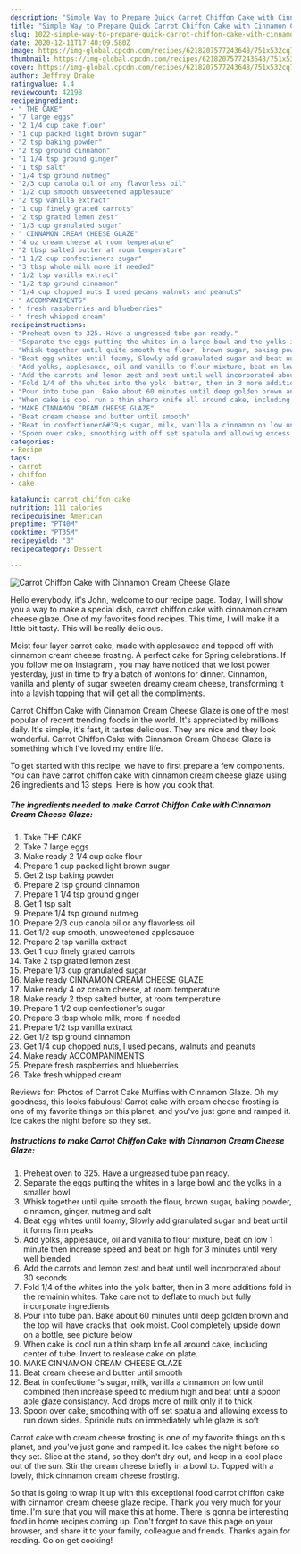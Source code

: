 ```yaml
---
description: "Simple Way to Prepare Quick Carrot Chiffon Cake with Cinnamon Cream Cheese Glaze"
title: "Simple Way to Prepare Quick Carrot Chiffon Cake with Cinnamon Cream Cheese Glaze"
slug: 1022-simple-way-to-prepare-quick-carrot-chiffon-cake-with-cinnamon-cream-cheese-glaze
date: 2020-12-11T17:40:09.580Z
image: https://img-global.cpcdn.com/recipes/6218207577243648/751x532cq70/carrot-chiffon-cake-with-cinnamon-cream-cheese-glaze-recipe-main-photo.jpg
thumbnail: https://img-global.cpcdn.com/recipes/6218207577243648/751x532cq70/carrot-chiffon-cake-with-cinnamon-cream-cheese-glaze-recipe-main-photo.jpg
cover: https://img-global.cpcdn.com/recipes/6218207577243648/751x532cq70/carrot-chiffon-cake-with-cinnamon-cream-cheese-glaze-recipe-main-photo.jpg
author: Jeffrey Drake
ratingvalue: 4.4
reviewcount: 42198
recipeingredient:
- " THE CAKE"
- "7 large eggs"
- "2 1/4 cup cake flour"
- "1 cup packed light brown sugar"
- "2 tsp baking powder"
- "2 tsp ground cinnamon"
- "1 1/4 tsp ground ginger"
- "1 tsp salt"
- "1/4 tsp ground nutmeg"
- "2/3 cup canola oil or any flavorless oil"
- "1/2 cup smooth unsweetened applesauce"
- "2 tsp vanilla extract"
- "1 cup finely grated carrots"
- "2 tsp grated lemon zest"
- "1/3 cup granulated sugar"
- " CINNAMON CREAM CHEESE GLAZE"
- "4 oz cream cheese at room temperature"
- "2 tbsp salted butter at room temperature"
- "1 1/2 cup confectioners sugar"
- "3 tbsp whole milk more if needed"
- "1/2 tsp vanilla extract"
- "1/2 tsp ground cinnamon"
- "1/4 cup chopped nuts I used pecans walnuts and peanuts"
- " ACCOMPANIMENTS"
- " fresh raspberries and blueberries"
- " fresh whipped cream"
recipeinstructions:
- "Preheat oven to 325. Have a ungreased tube pan ready."
- "Separate the eggs putting the whites in a large bowl and the yolks in a smaller bowl"
- "Whisk together until quite smooth the flour, brown sugar, baking powder, cinnamon, ginger, nutmeg and salt"
- "Beat egg whites until foamy, Slowly add granulated sugar and beat until it forms firm peaks"
- "Add yolks, applesauce, oil and vanilla to flour mixture, beat on low 1 minute then increase speed and beat on high for 3 minutes until very well blended"
- "Add the carrots and lemon zest and beat until well incorporated about 30 seconds"
- "Fold 1/4 of the whites into the yolk  batter, then in 3 more additions fold in  the remainin whites. Take care not to deflate to much but fully incorporate ingredients"
- "Pour into tube pan. Bake about 60 minutes until deep golden brown and the top will have cracks that look moist. Cool completely upside down on a bottle, see picture below"
- "When cake is cool run a thin sharp knife all around cake, including center of tube. Invert to realease cake on plate."
- "MAKE CINNAMON CREAM CHEESE GLAZE"
- "Beat cream cheese and butter until smooth"
- "Beat in confectioner&#39;s sugar, milk, vanilla a cinnamon on low until combined then increase speed to medium high and beat until a spoon able glaze consistancy. Add drops more of milk only if to thick"
- "Spoon over cake, smoothing with off set spatula and allowing excess to run down sides. Sprinkle nuts on immediately while glaze is soft"
categories:
- Recipe
tags:
- carrot
- chiffon
- cake

katakunci: carrot chiffon cake 
nutrition: 111 calories
recipecuisine: American
preptime: "PT40M"
cooktime: "PT35M"
recipeyield: "3"
recipecategory: Dessert

---
```



![Carrot Chiffon Cake with Cinnamon Cream Cheese Glaze](https://img-global.cpcdn.com/recipes/6218207577243648/751x532cq70/carrot-chiffon-cake-with-cinnamon-cream-cheese-glaze-recipe-main-photo.jpg)

Hello everybody, it's John, welcome to our recipe page. Today, I will show you a way to make a special dish, carrot chiffon cake with cinnamon cream cheese glaze. One of my favorites food recipes. This time, I will make it a little bit tasty. This will be really delicious.

Moist four layer carrot cake, made with applesauce and topped off with cinnamon cream cheese frosting. A perfect cake for Spring celebrations. If you follow me on Instagram , you may have noticed that we lost power yesterday, just in time to fry a batch of wontons for dinner. Cinnamon, vanilla and plenty of sugar sweeten dreamy cream cheese, transforming it into a lavish topping that will get all the compliments.

Carrot Chiffon Cake with Cinnamon Cream Cheese Glaze is one of the most popular of recent trending foods in the world. It's appreciated by millions daily. It's simple, it's fast, it tastes delicious. They are nice and they look wonderful. Carrot Chiffon Cake with Cinnamon Cream Cheese Glaze is something which I've loved my entire life.


To get started with this recipe, we have to first prepare a few components. You can have carrot chiffon cake with cinnamon cream cheese glaze using 26 ingredients and 13 steps. Here is how you cook that.

<!--inarticleads1-->

##### The ingredients needed to make Carrot Chiffon Cake with Cinnamon Cream Cheese Glaze:

1. Take  THE CAKE
1. Take 7 large eggs
1. Make ready 2 1/4 cup cake flour
1. Prepare 1 cup packed light brown sugar
1. Get 2 tsp baking powder
1. Prepare 2 tsp ground cinnamon
1. Prepare 1 1/4 tsp ground ginger
1. Get 1 tsp salt
1. Prepare 1/4 tsp ground nutmeg
1. Prepare 2/3 cup canola oil or any flavorless oil
1. Get 1/2 cup smooth, unsweetened applesauce
1. Prepare 2 tsp vanilla extract
1. Get 1 cup finely grated carrots
1. Take 2 tsp grated lemon zest
1. Prepare 1/3 cup granulated sugar
1. Make ready  CINNAMON CREAM CHEESE GLAZE
1. Make ready 4 oz cream cheese, at room temperature
1. Make ready 2 tbsp salted butter, at room temperature
1. Prepare 1 1/2 cup confectioner&#39;s sugar
1. Prepare 3 tbsp whole milk, more if needed
1. Prepare 1/2 tsp vanilla extract
1. Get 1/2 tsp ground cinnamon
1. Get 1/4 cup chopped nuts, I used pecans, walnuts and peanuts
1. Make ready  ACCOMPANIMENTS
1. Prepare  fresh raspberries and blueberries
1. Take  fresh whipped cream


Reviews for: Photos of Carrot Cake Muffins with Cinnamon Glaze. Oh my goodness, this looks fabulous! Carrot cake with cream cheese frosting is one of my favorite things on this planet, and you&#39;ve just gone and ramped it. Ice cakes the night before so they set. 

<!--inarticleads2-->

##### Instructions to make Carrot Chiffon Cake with Cinnamon Cream Cheese Glaze:

1. Preheat oven to 325. Have a ungreased tube pan ready.
1. Separate the eggs putting the whites in a large bowl and the yolks in a smaller bowl
1. Whisk together until quite smooth the flour, brown sugar, baking powder, cinnamon, ginger, nutmeg and salt
1. Beat egg whites until foamy, Slowly add granulated sugar and beat until it forms firm peaks
1. Add yolks, applesauce, oil and vanilla to flour mixture, beat on low 1 minute then increase speed and beat on high for 3 minutes until very well blended
1. Add the carrots and lemon zest and beat until well incorporated about 30 seconds
1. Fold 1/4 of the whites into the yolk  batter, then in 3 more additions fold in  the remainin whites. Take care not to deflate to much but fully incorporate ingredients
1. Pour into tube pan. Bake about 60 minutes until deep golden brown and the top will have cracks that look moist. Cool completely upside down on a bottle, see picture below
1. When cake is cool run a thin sharp knife all around cake, including center of tube. Invert to realease cake on plate.
1. MAKE CINNAMON CREAM CHEESE GLAZE
1. Beat cream cheese and butter until smooth
1. Beat in confectioner&#39;s sugar, milk, vanilla a cinnamon on low until combined then increase speed to medium high and beat until a spoon able glaze consistancy. Add drops more of milk only if to thick
1. Spoon over cake, smoothing with off set spatula and allowing excess to run down sides. Sprinkle nuts on immediately while glaze is soft


Carrot cake with cream cheese frosting is one of my favorite things on this planet, and you&#39;ve just gone and ramped it. Ice cakes the night before so they set. Slice at the stand, so they don&#39;t dry out, and keep in a cool place out of the sun. Stir the cream cheese briefly in a bowl to. Topped with a lovely, thick cinnamon cream cheese frosting. 

So that is going to wrap it up with this exceptional food carrot chiffon cake with cinnamon cream cheese glaze recipe. Thank you very much for your time. I'm sure that you will make this at home. There is gonna be interesting food in home recipes coming up. Don't forget to save this page on your browser, and share it to your family, colleague and friends. Thanks again for reading. Go on get cooking!

